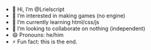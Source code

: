 - 👋 Hi, I’m @Lrielscript
- 👀 I’m interested in making games (no engine)
- 🌱 I’m currently learning html/css/js
- 💞️ I’m looking to collaborate on nothing (independent)
- 😄 Pronouns: he/him
- ⚡ Fun fact: this is the end.

